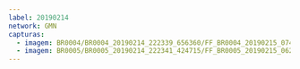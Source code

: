 ```yaml
---
label: 20190214
network: GMN
capturas:
  - imagem: BR0004/BR0004_20190214_222339_656360/FF_BR0004_20190215_074511_083_0671232.fits_maxpixel.jpg
  - imagem: BR0005/BR0005_20190214_222341_424715/FF_BR0005_20190215_062934_865_0579584.fits_maxpixel.jpg
---
```

